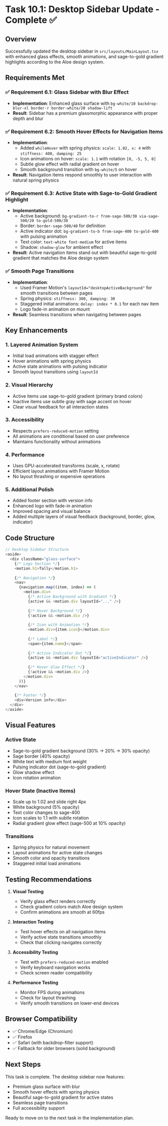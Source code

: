 # Task 10.1: Desktop Sidebar Update - Complete ✅

## Overview
Successfully updated the desktop sidebar in `src/layouts/MainLayout.tsx` with enhanced glass effects, smooth animations, and sage-to-gold gradient highlights according to the Aloe design system.

## Requirements Met

### ✅ Requirement 6.1: Glass Sidebar with Blur Effect
- **Implementation**: Enhanced glass surface with `bg-white/10 backdrop-blur-xl border-r border-white/20 shadow-lift`
- **Result**: Sidebar has a premium glassmorphic appearance with proper depth and blur

### ✅ Requirement 6.2: Smooth Hover Effects for Navigation Items
- **Implementation**: 
  - Added `whileHover` with spring physics: `scale: 1.02, x: 4` with `stiffness: 400, damping: 25`
  - Icon animations on hover: `scale: 1.1` with rotation `[0, -5, 5, 0]`
  - Subtle glow effect with radial gradient on hover
  - Smooth background transition with `bg-white/5` on hover
- **Result**: Navigation items respond smoothly to user interaction with natural spring physics

### ✅ Requirement 6.3: Active State with Sage-to-Gold Gradient Highlight
- **Implementation**:
  - Active background: `bg-gradient-to-r from-sage-500/30 via-sage-500/20 to-gold-500/30`
  - Border: `border-sage-500/40` for definition
  - Active indicator dot: `bg-gradient-to-b from-sage-400 to-gold-400` with pulsing animation
  - Text color: `text-white font-medium` for active items
  - Shadow: `shadow-glow` for ambient effect
- **Result**: Active navigation items stand out with beautiful sage-to-gold gradient that matches the Aloe design system

### ✅ Smooth Page Transitions
- **Implementation**:
  - Used Framer Motion's `layoutId="desktopActiveBackground"` for smooth transitions between pages
  - Spring physics: `stiffness: 300, damping: 30`
  - Staggered initial animations: `delay: index * 0.1` for each nav item
  - Logo fade-in animation on mount
- **Result**: Seamless transitions when navigating between pages

## Key Enhancements

### 1. **Layered Animation System**
- Initial load animations with stagger effect
- Hover animations with spring physics
- Active state animations with pulsing indicator
- Smooth layout transitions using `layoutId`

### 2. **Visual Hierarchy**
- Active items use sage-to-gold gradient (primary brand colors)
- Inactive items use subtle gray with sage accent on hover
- Clear visual feedback for all interaction states

### 3. **Accessibility**
- Respects `prefers-reduced-motion` setting
- All animations are conditional based on user preference
- Maintains functionality without animations

### 4. **Performance**
- Uses GPU-accelerated transforms (scale, x, rotate)
- Efficient layout animations with Framer Motion
- No layout thrashing or expensive operations

### 5. **Additional Polish**
- Added footer section with version info
- Enhanced logo with fade-in animation
- Improved spacing and visual balance
- Added multiple layers of visual feedback (background, border, glow, indicator)

## Code Structure

```typescript
// Desktop Sidebar Structure
<aside>
  <div className="glass-surface">
    {/* Logo Section */}
    <motion.h1>Tally</motion.h1>
    
    {/* Navigation */}
    <nav>
      {navigation.map((item, index) => (
        <motion.div>
          {/* Active Background with Gradient */}
          {active && <motion.div layoutId="..." />}
          
          {/* Hover Background */}
          {!active && <motion.div />}
          
          {/* Icon with Animation */}
          <motion.div>{item.icon}</motion.div>
          
          {/* Label */}
          <span>{item.name}</span>
          
          {/* Active Indicator Dot */}
          {active && <motion.div layoutId="activeIndicator" />}
          
          {/* Hover Glow Effect */}
          {!active && <motion.div />}
        </motion.div>
      ))}
    </nav>
    
    {/* Footer */}
    <div>Version info</div>
  </div>
</aside>
```

## Visual Features

### Active State
- Sage-to-gold gradient background (30% → 20% → 30% opacity)
- Sage border (40% opacity)
- White text with medium font weight
- Pulsing indicator dot (sage-to-gold gradient)
- Glow shadow effect
- Icon rotation animation

### Hover State (Inactive Items)
- Scale up to 1.02 and slide right 4px
- White background (5% opacity)
- Text color changes to sage-400
- Icon scales to 1.1 with subtle rotation
- Radial gradient glow effect (sage-500 at 10% opacity)

### Transitions
- Spring physics for natural movement
- Layout animations for active state changes
- Smooth color and opacity transitions
- Staggered initial load animations

## Testing Recommendations

1. **Visual Testing**
   - Verify glass effect renders correctly
   - Check gradient colors match Aloe design system
   - Confirm animations are smooth at 60fps

2. **Interaction Testing**
   - Test hover effects on all navigation items
   - Verify active state transitions smoothly
   - Check that clicking navigates correctly

3. **Accessibility Testing**
   - Test with `prefers-reduced-motion` enabled
   - Verify keyboard navigation works
   - Check screen reader compatibility

4. **Performance Testing**
   - Monitor FPS during animations
   - Check for layout thrashing
   - Verify smooth transitions on lower-end devices

## Browser Compatibility

- ✅ Chrome/Edge (Chromium)
- ✅ Firefox
- ✅ Safari (with backdrop-filter support)
- ✅ Fallback for older browsers (solid background)

## Next Steps

This task is complete. The desktop sidebar now features:
- Premium glass surface with blur
- Smooth hover effects with spring physics
- Beautiful sage-to-gold gradient for active states
- Seamless page transitions
- Full accessibility support

Ready to move on to the next task in the implementation plan.
